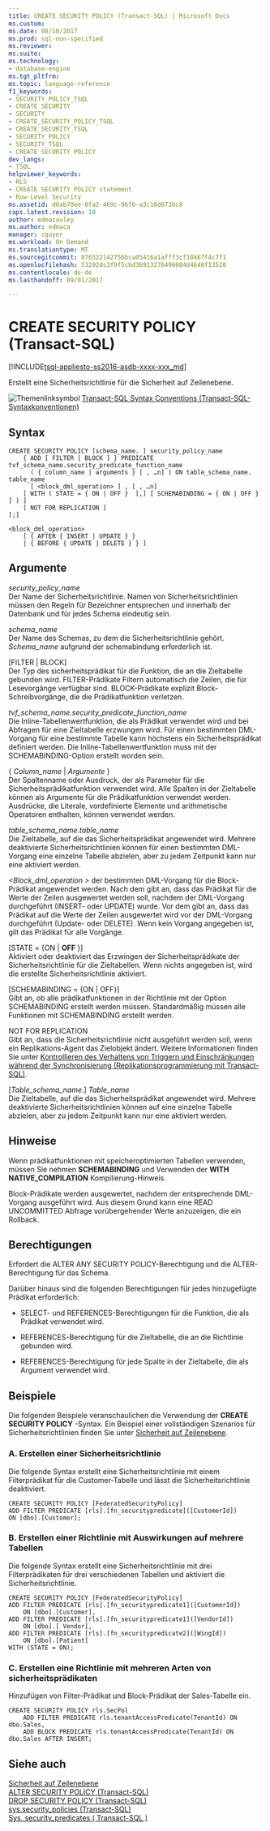 ```yaml
---
title: CREATE SECURITY POLICY (Transact-SQL) | Microsoft Docs
ms.custom: 
ms.date: 08/10/2017
ms.prod: sql-non-specified
ms.reviewer: 
ms.suite: 
ms.technology:
- database-engine
ms.tgt_pltfrm: 
ms.topic: language-reference
f1_keywords:
- SECURITY_POLICY_TSQL
- CREATE SECURITY
- SECURITY
- CREATE_SECURITY_POLICY_TSQL
- CREATE_SECURITY_TSQL
- SECURITY POLICY
- SECURITY_TSQL
- CREATE SECURITY POLICY
dev_langs:
- TSQL
helpviewer_keywords:
- RLS
- CREATE SECURITY POLICY statement
- Row-Level Security
ms.assetid: d6ab70ee-0fa2-469c-96f6-a3c16d673bc8
caps.latest.revision: 18
author: edmacauley
ms.author: edmaca
manager: cguyer
ms.workload: On Demand
ms.translationtype: MT
ms.sourcegitcommit: 876522142756bca05416a1afff3cf10467f4c7f1
ms.openlocfilehash: 53292dc3f9f5cbd36913276496084d4648f13520
ms.contentlocale: de-de
ms.lasthandoff: 09/01/2017

---
```

# <a name="create-security-policy-transact-sql"></a>CREATE SECURITY POLICY (Transact-SQL)
[!INCLUDE[tsql-appliesto-ss2016-asdb-xxxx-xxx_md](../../includes/tsql-appliesto-ss2016-asdb-xxxx-xxx-md.md)]

  Erstellt eine Sicherheitsrichtlinie für die Sicherheit auf Zeilenebene.  
  
 ![Themenlinksymbol](../../database-engine/configure-windows/media/topic-link.gif "Topic link icon") [Transact-SQL Syntax Conventions (Transact-SQL-Syntaxkonventionen)](../../t-sql/language-elements/transact-sql-syntax-conventions-transact-sql.md)  
  
## <a name="syntax"></a>Syntax  
  
```     
CREATE SECURITY POLICY [schema_name. ] security_policy_name    
    { ADD [ FILTER | BLOCK ] } PREDICATE tvf_schema_name.security_predicate_function_name   
      ( { column_name | arguments } [ , …n] ) ON table_schema_name. table_name    
      [ <block_dml_operation> ] , [ , …n] 
    [ WITH ( STATE = { ON | OFF }  [,] [ SCHEMABINDING = { ON | OFF } ] ) ]  
    [ NOT FOR REPLICATION ] 
[;]  
  
<block_dml_operation>  
    [ { AFTER { INSERT | UPDATE } }   
    | { BEFORE { UPDATE | DELETE } } ]  
```  
  
## <a name="arguments"></a>Argumente  
 *security_policy_name*  
 Der Name der Sicherheitsrichtlinie. Namen von Sicherheitsrichtlinien müssen den Regeln für Bezeichner entsprechen und innerhalb der Datenbank und für jedes Schema eindeutig sein.  
  
 *schema_name*  
 Der Name des Schemas, zu dem die Sicherheitsrichtlinie gehört. *Schema_name* aufgrund der schemabindung erforderlich ist.  
  
 [FILTER | BLOCK]  
 Der Typ des sicherheitsprädikat für die Funktion, die an die Zieltabelle gebunden wird. FILTER-Prädikate Filtern automatisch die Zeilen, die für Lesevorgänge verfügbar sind. BLOCK-Prädikate explizit Block-Schreibvorgänge, die die Prädikatfunktion verletzen.  
  
 *tvf_schema_name.security_predicate_function_name*  
 Die Inline-Tabellenwertfunktion, die als Prädikat verwendet wird und bei Abfragen für eine Zieltabelle erzwungen wird. Für einen bestimmten DML-Vorgang für eine bestimmte Tabelle kann höchstens ein Sicherheitsprädikat definiert werden. Die Inline-Tabellenwertfunktion muss mit der SCHEMABINDING-Option erstellt worden sein.  
  
 { *Column_name* | *Argumente* }  
 Der Spaltenname oder Ausdruck, der als Parameter für die Sicherheitsprädikatfunktion verwendet wird. Alle Spalten in der Zieltabelle können als Argumente für die Prädikatfunktion verwendet werden. Ausdrücke, die Literale, vordefinierte Elemente und arithmetische Operatoren enthalten, können verwendet werden.  
  
 *table_schema_name.table_name*  
 Die Zieltabelle, auf die das Sicherheitsprädikat angewendet wird. Mehrere deaktivierte Sicherheitsrichtlinien können für einen bestimmten DML-Vorgang eine einzelne Tabelle abzielen, aber zu jedem Zeitpunkt kann nur eine aktiviert werden.  
  
 *\<Block_dml_operation >* der bestimmten DML-Vorgang für die Block-Prädikat angewendet werden. Nach dem gibt an, dass das Prädikat für die Werte der Zeilen ausgewertet werden soll, nachdem der DML-Vorgang durchgeführt (INSERT- oder UPDATE) wurde. Vor dem gibt an, dass das Prädikat auf die Werte der Zeilen ausgewertet wird vor der DML-Vorgang durchgeführt (Update- oder DELETE). Wenn kein Vorgang angegeben ist, gilt das Prädikat für alle Vorgänge.  
  
 [STATE = {ON | **OFF** }]  
 Aktiviert oder deaktiviert das Erzwingen der Sicherheitsprädikate der Sicherheitsrichtlinie für die Zieltabellen. Wenn nichts angegeben ist, wird die erstellte Sicherheitsrichtlinie aktiviert.  
  
 [SCHEMABINDING = {ON | OFF}]  
 Gibt an, ob alle prädikatfunktionen in der Richtlinie mit der Option SCHEMABINDING erstellt werden müssen. Standardmäßig müssen alle Funktionen mit SCHEMABINDING erstellt werden.  
  
 NOT FOR REPLICATION  
 Gibt an, dass die Sicherheitsrichtlinie nicht ausgeführt werden soll, wenn ein Replikations-Agent das Zielobjekt ändert. Weitere Informationen finden Sie unter [Kontrollieren des Verhaltens von Triggern und Einschränkungen während der Synchronisierung &#40;Replikationsprogrammierung mit Transact-SQL&#41;](../../relational-databases/replication/control-behavior-of-triggers-and-constraints-in-synchronization.md).  
  
 [*Table_schema_name*.] *Table_name*  
 Die Zieltabelle, auf die das Sicherheitsprädikat angewendet wird. Mehrere deaktivierte Sicherheitsrichtlinien können auf eine einzelne Tabelle abzielen, aber zu jedem Zeitpunkt kann nur eine aktiviert werden.  
  
## <a name="remarks"></a>Hinweise  
 Wenn prädikatfunktionen mit speicheroptimierten Tabellen verwenden, müssen Sie nehmen **SCHEMABINDING** und Verwenden der **WITH NATIVE_COMPILATION** Kompilierung-Hinweis.  
  
 Block-Prädikate werden ausgewertet, nachdem der entsprechende DML-Vorgang ausgeführt wird. Aus diesem Grund kann eine READ UNCOMMITTED Abfrage vorübergehender Werte anzuzeigen, die ein Rollback.  
  
## <a name="permissions"></a>Berechtigungen  
 Erfordert die ALTER ANY SECURITY POLICY-Berechtigung und die ALTER-Berechtigung für das Schema.  
  
 Darüber hinaus sind die folgenden Berechtigungen für jedes hinzugefügte Prädikat erforderlich:  
  
-   SELECT- und REFERENCES-Berechtigungen für die Funktion, die als Prädikat verwendet wird.  
  
-   REFERENCES-Berechtigung für die Zieltabelle, die an die Richtlinie gebunden wird.  
  
-   REFERENCES-Berechtigung für jede Spalte in der Zieltabelle, die als Argument verwendet wird.  
  
## <a name="examples"></a>Beispiele  
 Die folgenden Beispiele veranschaulichen die Verwendung der **CREATE SECURITY POLICY** -Syntax. Ein Beispiel einer vollständigen Szenarios für Sicherheitsrichtlinien finden Sie unter [Sicherheit auf Zeilenebene](../../relational-databases/security/row-level-security.md).  
  
### <a name="a-creating-a-security-policy"></a>A. Erstellen einer Sicherheitsrichtlinie  
 Die folgende Syntax erstellt eine Sicherheitsrichtlinie mit einem Filterprädikat für die Customer-Tabelle und lässt die Sicherheitsrichtlinie deaktiviert.  
  
```  
CREATE SECURITY POLICY [FederatedSecurityPolicy]   
ADD FILTER PREDICATE [rls].[fn_securitypredicate]([CustomerId])   
ON [dbo].[Customer];  
```  
  
### <a name="b-creating-a-policy-that-affects-multiple-tables"></a>B. Erstellen einer Richtlinie mit Auswirkungen auf mehrere Tabellen  
 Die folgende Syntax erstellt eine Sicherheitsrichtlinie mit drei Filterprädikaten für drei verschiedenen Tabellen und aktiviert die Sicherheitsrichtlinie.  
  
```  
CREATE SECURITY POLICY [FederatedSecurityPolicy]   
ADD FILTER PREDICATE [rls].[fn_securitypredicate1]([CustomerId])   
    ON [dbo].[Customer],  
ADD FILTER PREDICATE [rls].[fn_securitypredicate1]([VendorId])   
    ON [dbo].[ Vendor],  
ADD FILTER PREDICATE [rls].[fn_securitypredicate2]([WingId])   
    ON [dbo].[Patient]  
WITH (STATE = ON);  
```  
  
### <a name="c-creating-a-policy-with-multiple-types-of-security-predicates"></a>C. Erstellen eine Richtlinie mit mehreren Arten von sicherheitsprädikaten  
 Hinzufügen von Filter-Prädikat und Block-Prädikat der Sales-Tabelle ein.  
  
```  
CREATE SECURITY POLICY rls.SecPol  
    ADD FILTER PREDICATE rls.tenantAccessPredicate(TenantId) ON dbo.Sales,  
    ADD BLOCK PREDICATE rls.tenantAccessPredicate(TenantId) ON dbo.Sales AFTER INSERT;  
```  
  
## <a name="see-also"></a>Siehe auch  
 [Sicherheit auf Zeilenebene](../../relational-databases/security/row-level-security.md)   
 [ALTER SECURITY POLICY &#40;Transact-SQL&#41;](../../t-sql/statements/alter-security-policy-transact-sql.md)   
 [DROP SECURITY POLICY &#40;Transact-SQL&#41;](../../t-sql/statements/drop-security-policy-transact-sql.md)   
 [sys.security_policies &#40;Transact-SQL&#41;](../../relational-databases/system-catalog-views/sys-security-policies-transact-sql.md)   
 [Sys. security_predicates &#40; Transact-SQL &#41;](../../relational-databases/system-catalog-views/sys-security-predicates-transact-sql.md)  
  
  


